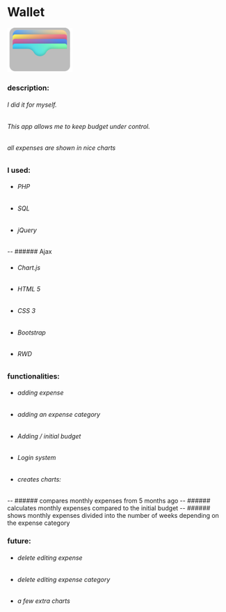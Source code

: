 # Wallet
<img src="https://github.com/Mateusz-Kalwinski/Wallet/blob/master/public/assets/img/wallet%20LOGO.png" width="150">

### description:

###### I did it for myself.
###### This app allows me to keep budget under control.
###### all expenses are shown in nice charts

### I used:

  - ###### PHP
  - ###### SQL
  - ###### jQuery
   -- ###### Ajax
  - ###### Chart.js
  - ###### HTML 5
  - ###### CSS 3
  - ###### Bootstrap
  - ###### RWD
  
### functionalities:

  - ###### adding expense 
  - ###### adding an expense category 
  - ###### Adding / initial budget
  - ###### Login system
  - ###### creates charts:
   -- ###### compares monthly expenses from 5 months ago
   -- ###### calculates monthly expenses compared to the initial budget
   -- ###### shows monthly expenses divided into the number of weeks depending on the expense category
   
### future:

 - ###### delete editing expense 
 - ###### delete editing expense category
 - ###### a few extra charts
   


